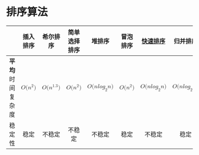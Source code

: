 # 排序算法

||插入排序|希尔排序|简单选择排序|堆排序|冒泡排序|[快速排序](https://github.com/shaoyuanhangyes/LeetCode/tree/master/%E6%8E%92%E5%BA%8F%E7%AE%97%E6%B3%95/%E5%BF%AB%E9%80%9F%E6%8E%92%E5%BA%8F)|归并排序|基数排序|计数排序|桶排序|
|:------:|:------:|:------:|:------:|:------:|:------:|:------:|:------:|:------:|:------:|:------:|
|<b>平均</b>时间复杂度|<math xmlns="http://www.w3.org/1998/Math/MathML" display="block"><mi>O</mi><mo stretchy="false">(</mo><msup><mi>n</mi><mn>2</mn></msup><mo stretchy="false">)</mo></math>|<math xmlns="http://www.w3.org/1998/Math/MathML" display="block"><mi>O</mi><mo stretchy="false">(</mo><msup><mi>n</mi><mrow><mn>1.3</mn></mrow></msup><mo stretchy="false">)</mo></math>|<math xmlns="http://www.w3.org/1998/Math/MathML" display="block"><mi>O</mi><mo stretchy="false">(</mo><msup><mi>n</mi><mn>2</mn></msup><mo stretchy="false">)</mo></math>|<math xmlns="http://www.w3.org/1998/Math/MathML" display="block"><mi>O</mi><mo stretchy="false">(</mo><mi>n</mi><mi>l</mi><mi>o</mi><msub><mi>g</mi><mn>2</mn></msub><mi>n</mi><mo stretchy="false">)</mo></math>|<math xmlns="http://www.w3.org/1998/Math/MathML" display="block"><mi>O</mi><mo stretchy="false">(</mo><msup><mi>n</mi><mn>2</mn></msup><mo stretchy="false">)</mo></math>|<math xmlns="http://www.w3.org/1998/Math/MathML" display="block"><mi>O</mi><mo stretchy="false">(</mo><mi>n</mi><mi>l</mi><mi>o</mi><msub><mi>g</mi><mn>2</mn></msub><mi>n</mi><mo stretchy="false">)</mo></math>|<math xmlns="http://www.w3.org/1998/Math/MathML" display="block"><mi>O</mi><mo stretchy="false">(</mo><mi>n</mi><mi>l</mi><mi>o</mi><msub><mi>g</mi><mn>2</mn></msub><mi>n</mi><mo stretchy="false">)</mo></math>|<math xmlns="http://www.w3.org/1998/Math/MathML" display="block"><mi>O</mi><mo stretchy="false">(</mo><mi>k</mi><mo>∗</mo><mi>n</mi><mo stretchy="false">)</mo></math>|<math xmlns="http://www.w3.org/1998/Math/MathML" display="block"><mi>O</mi><mo stretchy="false">(</mo><mi>n</mi><mo>+</mo><mi>k</mi><mo stretchy="false">)</mo></math>|<math xmlns="http://www.w3.org/1998/Math/MathML" display="block"><mi>O</mi><mo stretchy="false">(</mo><mi>n</mi><mo stretchy="false">)</mo></math>|
|稳定性|稳定|不稳定|不稳定|不稳定|稳定|不稳定|稳定|稳定|稳定|稳定|